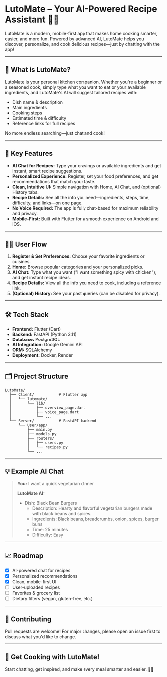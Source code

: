 # LutoMate – Your AI-Powered Recipe Assistant 🍳🤖

LutoMate is a modern, mobile-first app that makes home cooking smarter, easier, and more fun. Powered by advanced AI, LutoMate helps you discover, personalize, and cook delicious recipes—just by chatting with the app!

---

## 🌟 What is LutoMate?
LutoMate is your personal kitchen companion. Whether you're a beginner or a seasoned cook, simply type what you want to eat or your available ingredients, and LutoMate's AI will suggest tailored recipes with:
- Dish name & description
- Main ingredients
- Cooking steps
- Estimated time & difficulty
- Reference links for full recipes

No more endless searching—just chat and cook!

---

## 🚀 Key Features
- **AI Chat for Recipes:** Type your cravings or available ingredients and get instant, smart recipe suggestions.
- **Personalized Experience:** Register, set your food preferences, and get recommendations that match your taste.
- **Clean, Intuitive UI:** Simple navigation with Home, AI Chat, and (optional) History tabs.
- **Recipe Details:** See all the info you need—ingredients, steps, time, difficulty, and links—on one page.
- **No Voice Required:** The app is fully chat-based for maximum reliability and privacy.
- **Mobile-First:** Built with Flutter for a smooth experience on Android and iOS.

---

## 🧑‍🍳 User Flow
1. **Register & Set Preferences:** Choose your favorite ingredients or cuisines.
2. **Home:** Browse popular categories and your personalized picks.
3. **AI Chat:** Type what you want ("I want something spicy with chicken"), and get instant recipe ideas.
4. **Recipe Details:** View all the info you need to cook, including a reference link.
5. **(Optional) History:** See your past queries (can be disabled for privacy).

---

## 🛠️ Tech Stack
- **Frontend:** Flutter (Dart)
- **Backend:** FastAPI (Python 3.11)
- **Database:** PostgreSQL
- **AI Integration:** Google Gemini API
- **ORM:** SQLAlchemy
- **Deployment:** Docker, Render

---

## 🗂️ Project Structure
```
LutoMate/
  ├── Client/           # Flutter app
  │   └── lutomate/
  │       └── lib/
  │           ├── overview_page.dart
  │           ├── voice_page.dart
  │           └── ...
  └── Server/           # FastAPI backend
      └── User/app/
          ├── main.py
          ├── models.py
          ├── routers/
          │   ├── users.py
          │   └── recipes.py
          └── ...
```

---

## 💡 Example AI Chat
> **You:** I want a quick vegetarian dinner
>
> **LutoMate AI:**
> - Dish: Black Bean Burgers
>   - Description: Hearty and flavorful vegetarian burgers made with black beans and spices.
>   - Ingredients: Black beans, breadcrumbs, onion, spices, burger buns
>   - Time: 25 minutes
>   - Difficulty: Easy
>   

---

## 📈 Roadmap
- [x] AI-powered chat for recipes
- [x] Personalized recommendations
- [x] Clean, mobile-first UI
- [ ] User-uploaded recipes
- [ ] Favorites & grocery list
- [ ] Dietary filters (vegan, gluten-free, etc.)

---

## 🤝 Contributing
Pull requests are welcome! For major changes, please open an issue first to discuss what you'd like to change.

---

## 📲 Get Cooking with LutoMate!
Start chatting, get inspired, and make every meal smarter and easier. 🍲✨